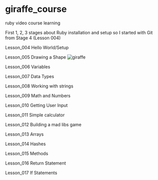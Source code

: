 # giraffe_course
ruby video course learning

First 1, 2, 3 stages about Ruby installation and setup
so I started with Git from Stage 4 (Lesson 004)

Lesson_004 Hello World/Setup

Lesson_005 Drawing a Shape
![giraffe](https://user-images.githubusercontent.com/2319262/188821264-1cc3bb02-7bbe-401b-87d6-25c1b2c14c1d.PNG)

Lesson_006 Variables

Lesson_007 Data Types

Lesson_008 Working with strings

Lesson_009 Math and Numbers

Lesson_010 Getting User Input

Lesson_011 Simple calculator

Lesson_012 Building a mad libs game

Lesson_013 Arrays

Lesson_014 Hashes

Lesson_015 Methods

Lesson_016 Return Statement

Lesson_017 If Statements
